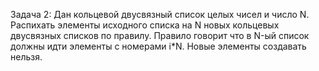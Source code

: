 Задача 2: Дан кольцевой двусвязный список целых чисел и число N. Распихать элементы исходного списка на N новых кольцевых двусвязных списков по правилу. Правило говорит что в N-ый список должны идти элементы с номерами i*N. Новые элементы создавать нельзя.
